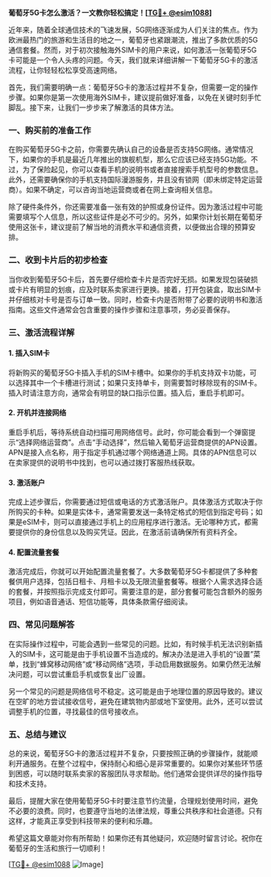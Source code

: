 **葡萄牙5G卡怎么激活？一文教你轻松搞定！[[TG💪+ @esim1088](https://t.me/s/esim1088)]**

近年来，随着全球通信技术的飞速发展，5G网络逐渐成为人们关注的焦点。作为欧洲最热门的旅游和生活目的地之一，葡萄牙也紧跟潮流，推出了多款优质的5G通信套餐。然而，对于初次接触海外SIM卡的用户来说，如何激活一张葡萄牙5G卡可能是一个令人头疼的问题。今天，我们就来详细讲解一下葡萄牙5G卡的激活流程，让你轻轻松松享受高速网络。

首先，我们需要明确一点：葡萄牙5G卡的激活过程并不复杂，但需要一定的操作步骤。如果你是第一次使用海外SIM卡，建议提前做好准备，以免在关键时刻手忙脚乱。接下来，让我们一步步来了解激活的具体方法。

### 一、购买前的准备工作

在购买葡萄牙5G卡之前，你需要先确认自己的设备是否支持5G网络。通常情况下，如果你的手机是最近几年推出的旗舰机型，那么它应该已经支持5G功能。不过，为了保险起见，你可以查看手机的说明书或者直接搜索手机型号的参数信息。此外，还需要确保你的手机支持国际漫游服务，并且没有锁网（即未绑定特定运营商）。如果不确定，可以咨询当地运营商或者在网上查询相关信息。

除了硬件条件外，你还需要准备一张有效的护照或身份证件。因为激活过程中可能需要填写个人信息，所以这些证件是必不可少的。另外，如果你计划长期在葡萄牙使用这张卡，建议提前了解当地的消费水平和通信资费，以便做出合理的预算安排。

### 二、收到卡片后的初步检查

当你收到葡萄牙5G卡后，首先要仔细检查卡片是否完好无损。如果发现包装破损或卡片有明显的划痕，应及时联系卖家进行更换。接着，打开包装盒，取出SIM卡并仔细核对卡号是否与订单一致。同时，检查卡内是否附带了必要的说明书和激活指南。这些文件通常会包含重要的操作步骤和注意事项，务必妥善保存。

### 三、激活流程详解

#### 1. 插入SIM卡

将新购买的葡萄牙5G卡插入手机的SIM卡槽中。如果你的手机支持双卡功能，可以选择其中一个卡槽进行测试；如果只支持单卡，则需要暂时移除现有的SIM卡。插入时请注意方向，通常会有明显的缺口指示位置。插入后，重启手机即可。

#### 2. 开机并连接网络

重启手机后，等待系统自动扫描可用网络信号。此时，你可能会看到一个弹窗提示“选择网络运营商”。点击“手动选择”，然后输入葡萄牙运营商提供的APN设置。APN是接入点名称，用于指定手机通过哪个网络通道上网。具体的APN信息可以在卖家提供的说明书中找到，也可以通过拨打客服热线获取。

#### 3. 激活账户

完成上述步骤后，你需要通过短信或电话的方式激活账户。具体激活方式取决于你所购买的卡种。如果是实体卡，通常需要发送一条特定格式的短信到指定号码；如果是eSIM卡，则可以直接通过手机上的应用程序进行激活。无论哪种方式，都需要提供你的身份信息以及购买凭证。因此，在激活前请确保所有资料齐全。

#### 4. 配置流量套餐

激活完成后，你就可以开始配置流量套餐了。大多数葡萄牙5G卡都提供了多种套餐供用户选择，包括日租卡、月租卡以及无限流量套餐等。根据个人需求选择合适的套餐，并按照指示完成支付即可。需要注意的是，部分套餐可能包含额外的服务项目，例如语音通话、短信功能等，具体条款需仔细阅读。

### 四、常见问题解答

在实际操作过程中，可能会遇到一些常见的问题。比如，有时候手机无法识别新插入的SIM卡，这可能是由于手机设置不当造成的。解决办法是进入手机的“设置”菜单，找到“蜂窝移动网络”或“移动网络”选项，手动启用数据服务。如果仍然无法解决问题，可以尝试重启手机或恢复出厂设置。

另一个常见的问题是网络信号不稳定。这可能是由于地理位置的原因导致的。建议在空旷的地方尝试接收信号，避免在建筑物内部或地下室使用。此外，还可以尝试调整手机的位置，寻找最佳的信号接收点。

### 五、总结与建议

总的来说，葡萄牙5G卡的激活过程并不复杂，只要按照正确的步骤操作，就能顺利开通服务。在整个过程中，保持耐心和细心是非常重要的。如果你对某些环节感到困惑，可以随时联系卖家的客服团队寻求帮助。他们通常会提供详尽的操作指导和技术支持。

最后，提醒大家在使用葡萄牙5G卡时要注意节约流量，合理规划使用时间，避免不必要的浪费。同时，也要遵守当地的法律法规，尊重公共秩序和社会道德。只有这样，才能真正享受到科技带来的便利和乐趣。

希望这篇文章能对你有所帮助！如果你还有其他疑问，欢迎随时留言讨论。祝你在葡萄牙的生活和旅行一切顺利！

[[TG💪+ @esim1088](https://t.me/s/esim1088) ![Image](https://i.postimg.cc/4NQfJmqS/Snipaste-2025-05-13-00-14-12.png)]